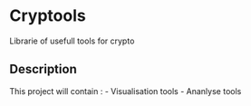 # Cryptools
 Librarie of usefull tools for crypto 


## Description
This project will contain :
    - Visualisation tools
    - Ananlyse tools
